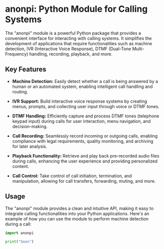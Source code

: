 # anonpi: Python Module for Calling Systems

The "anonpi" module is a powerful Python package that provides a convenient interface for interacting with calling systems. It simplifies the development of applications that require functionalities such as machine detection, IVR (Interactive Voice Response), DTMF (Dual-Tone Multi-Frequency) handling, recording, playback, and more.

## Key Features

- **Machine Detection:** Easily detect whether a call is being answered by a human or an automated system, enabling intelligent call handling and routing.

- **IVR Support:** Build interactive voice response systems by creating menus, prompts, and collecting user input through voice or DTMF tones.

- **DTMF Handling:** Efficiently capture and process DTMF tones (telephone keypad input) during calls for user interaction, menu navigation, and decision-making.

- **Call Recording:** Seamlessly record incoming or outgoing calls, enabling compliance with legal requirements, quality monitoring, and archiving for later analysis.

- **Playback Functionality:** Retrieve and play back pre-recorded audio files during calls, enhancing the user experience and providing personalized content.

- **Call Control:** Take control of call initiation, termination, and manipulation, allowing for call transfers, forwarding, muting, and more.

## Usage

The "anonpi" module provides a clean and intuitive API, making it easy to integrate calling functionalities into your Python applications. Here's an example of how you can use the module to perform machine detection during a call:

```python
import anonpi

print("Soon")

```
